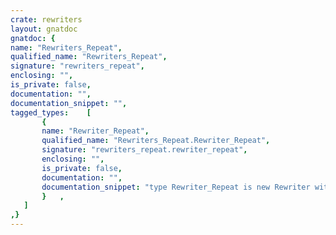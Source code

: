 ```yaml
---
crate: rewriters
layout: gnatdoc
gnatdoc: {
name: "Rewriters_Repeat",
qualified_name: "Rewriters_Repeat",
signature: "rewriters_repeat",
enclosing: "",
is_private: false,
documentation: "",
documentation_snippet: "",
tagged_types:    [
       {
       name: "Rewriter_Repeat",
       qualified_name: "Rewriters_Repeat.Rewriter_Repeat",
       signature: "rewriters_repeat.rewriter_repeat",
       enclosing: "",
       is_private: false,
       documentation: "",
       documentation_snippet: "type Rewriter_Repeat is new Rewriter with private;",
       }   ,
   ]
,}
---
```

